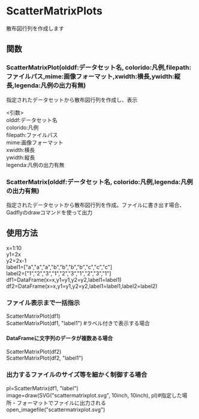 ScatterMatrixPlots
==============================
散布図行列を作成します

## 関数
### ScatterMatrixPlot(olddf:データセット名, colorido:凡例,filepath:ファイルパス,mime:画像フォーマット,xwidth:横長,ywidth:縦長,legenda:凡例の出力有無)  
指定されたデータセットから散布図行列を作成し、表示  
  
<引数>  
olddf:データセット名  
colorido:凡例  
filepath:ファイルパス  
mime:画像フォーマット  
xwidth:横長  
ywidth:縦長  
legenda:凡例の出力有無  
### ScatterMatrix(olddf:データセット名, colorido:凡例,legenda:凡例の出力有無)  
指定されたデータセットから散布図行列を作成。ファイルに書き出す場合、Gadflyのdrawコマンドを使って出力  
  
## 使用方法
x=1:10  
y1=2x  
y2=2x-1  
label1=["a","a","a","b","b","b","b","c","c","c"]  
label2=["1","2","3","1","2","3","1","2","3","1"]  
df1=DataFrame(x=x,y1=y1,y2=y2,label1=label1)  
df2=DataFrame(x=x,y1=y1,y2=y2,label1=label1,label2=label2)  

### ファイル表示まで一括指示
ScatterMatrixPlot(df1)  
ScatterMatrixPlot(df1, "label1") #ラベル付きで表示する場合  

#### DataFrameに文字列のデータが複数ある場合
ScatterMatrixPlot(df2)  
ScatterMatrixPlot(df2, "label1")  


### 出力するファイルのサイズ等を細かく制御する場合
pl=ScatterMatrix(df1, "label")  
image=draw(SVG("scattermatrixplot.svg", 10inch, 10inch), pl)#指定した場所・フォーマットでファイルに出力される  
open_imagefile("scattermatrixplot.svg")  
